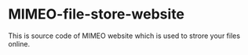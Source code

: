 # MIMEO-file-store-website
This is source code of MIMEO website which is used to strore your files online.
